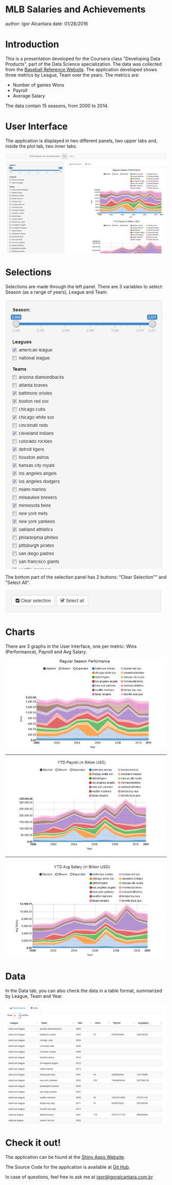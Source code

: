 MLB Salaries and Achievements
========================================================
author: Igor Alcantara
date: 01/28/2016

Introduction
========================================================

This is a presentation developed for the Coursera class "Developing Data Products", part of the Data Science specialization. The data was collected from the [Baseball Reference Website](http://www.baseball-reference.com/). The application developed shows three metrics by League, Team over the years. The metrics are:

- Number of games Wons
- Payroll
- Average Salary

The data contain 15 seasons, from 2000 to 2014.

User Interface
========================================================

The application is displayed in two different panels, two upper tabs and, inside the plot tab, two inner tabs.

![User Interface](images/ui_full.png)


Selections
========================================================
Selections are made through the left panel. There are 3 variables to select: Season (as a range of years), League and Team.

![Selections](images/ui_selections.png)

The bottom part of the selection panel has 2 buttons: "Clear Selection"" and "Select All".

![Select Buttons](images/ui_buttons.png)

Charts
========================================================
There are 3 graphs in the User Interface, one per metric: Wins (Performance), Payroll and Avg Salary.

![Performance Graph](images/graph_1.png)
***
![Payroll Graph](images/graph_2.png)
***
![Avg Sallary Graph](images/graph_3.png)


Data
========================================================
In the Data tab, you can also check the data in a table format, summarized by League, Team and Year.

![Data Table](images/ui_data.png)

Check it out!
========================================================
The application can be found at the [Shiny Apps Website](https://igoralcantara.shinyapps.io/MLB_Data_by_IgorAlcantara/).

The Source Code for the application is available at [Git Hub](https://github.com/IgorAlcantara/MLB).

In case of questions, feel free to ask me at [igor@igoralcantara.com.br](mailto:igor@igoralcantara.com.br)

